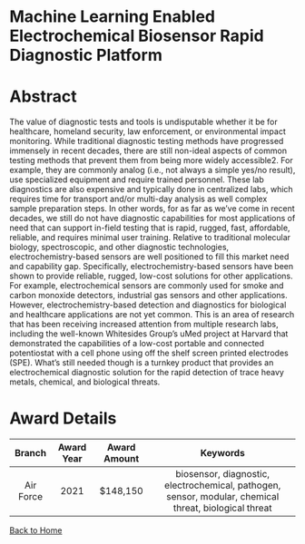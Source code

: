 
Machine Learning Enabled Electrochemical Biosensor Rapid Diagnostic Platform
============================================================================

# Abstract


The value of diagnostic tests and tools is undisputable whether it be for healthcare, homeland security, law enforcement, or environmental impact monitoring. While traditional diagnostic testing methods have progressed immensely in recent decades, there are still non-ideal aspects of common testing methods that prevent them from being more widely accessible2. For example, they are commonly analog (i.e., not always a simple yes/no result), use specialized equipment and require trained personnel. These lab diagnostics are also expensive and typically done in centralized labs, which requires time for transport and/or multi-day analysis as well complex sample preparation steps. In other words, for as far as we’ve come in recent decades, we still do not have diagnostic capabilities for most applications of need that can support in-field testing that is rapid, rugged, fast, affordable, reliable, and requires minimal user training. Relative to traditional molecular biology, spectroscopic, and other diagnostic technologies, electrochemistry-based sensors are well positioned to fill this market need and capability gap. Specifically, electrochemistry-based sensors have been shown to provide reliable, rugged, low-cost solutions for other applications. For example, electrochemical sensors are commonly used for smoke and carbon monoxide detectors, industrial gas sensors and other applications. However, electrochemistry-based detection and diagnostics for biological and healthcare applications are not yet common. This is an area of research that has been receiving increased attention from multiple research labs, including the well-known Whitesides Group’s uMed project at Harvard that demonstrated the capabilities of a low-cost portable and connected potentiostat with a cell phone using off the shelf screen printed electrodes (SPE). What’s still needed though is a turnkey product that provides an electrochemical diagnostic solution for the rapid detection of trace heavy metals, chemical, and biological threats.  

# Award Details

|Branch|Award Year|Award Amount|Keywords|
| :---: | :---: | :---: | :---: |
|Air Force|2021|$148,150|biosensor, diagnostic, electrochemical, pathogen, sensor, modular, chemical threat, biological threat|
  
  


[Back to Home](https://github.com/chrischow/dod_sbir_awards/Reports/DJ/#1768)